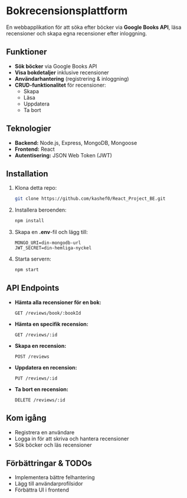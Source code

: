 # Bokrecensionsplattform

En webbapplikation för att söka efter böcker via **Google Books API**, läsa recensioner och skapa egna recensioner efter inloggning.

## Funktioner
- **Sök böcker** via Google Books API
- **Visa bokdetaljer** inklusive recensioner
- **Användarhantering** (registrering & inloggning)
- **CRUD-funktionalitet** för recensioner:
  - Skapa
  - Läsa
  - Uppdatera
  - Ta bort

## Teknologier
- **Backend:** Node.js, Express, MongoDB, Mongoose
- **Frontend:** React
- **Autentisering:** JSON Web Token (JWT)

## Installation
1. Klona detta repo:
   ```bash
   git clone https://github.com/kashef0/React_Project_BE.git
   ```
2. Installera beroenden:
   ```bash
   npm install
   ```
3. Skapa en **.env**-fil och lägg till:
   ```env
   MONGO_URI=din-mongodb-url
   JWT_SECRET=din-hemliga-nyckel
   ```
4. Starta servern:
   ```bash
   npm start
   ```

## API Endpoints
- **Hämta alla recensioner för en bok:**
  ```http
  GET /reviews/book/:bookId
  ```
- **Hämta en specifik recension:**
  ```http
  GET /reviews/:id
  ```
- **Skapa en recension:**
  ```http
  POST /reviews
  ```
- **Uppdatera en recension:**
  ```http
  PUT /reviews/:id
  ```
- **Ta bort en recension:**
  ```http
  DELETE /reviews/:id
  ```

## Kom igång
- Registrera en användare
- Logga in för att skriva och hantera recensioner
- Sök böcker och läs recensioner

## Förbättringar & TODOs
- Implementera bättre felhantering
- Lägg till användarprofilsidor
- Förbättra UI i frontend

